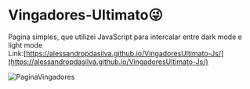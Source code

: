 # Vingadores-Ultimato:stuck_out_tongue_winking_eye:

Pagina simples, que utilizei JavaScript para intercalar entre dark mode 
e light mode  
Link:[https://alessandropdasilva.github.io/VingadoresUltimato-Js/](https://alessandropdasilva.github.io/VingadoresUltimato-Js/)
<br>

![PaginaVingadores](https://user-images.githubusercontent.com/73945572/105246071-7fd3d600-5b51-11eb-96d6-e2d21111538b.jpg)
